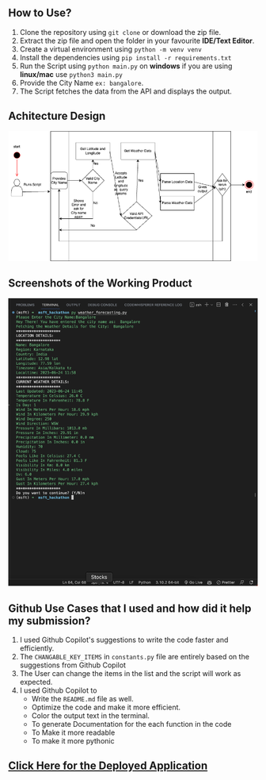## How to Use?
1. Clone the repository using `git clone` or download the zip file.
2. Extract the zip file and open the folder in your favourite **IDE/Text Editor**.
3. Create a virtual environment using `python -m venv venv`
4. Install the dependencies using `pip install -r requirements.txt`
5. Run the Script using `python main.py`  on **windows** if you are using **linux/mac** use `python3 main.py`
6. Provide the City Name `ex: bangalore`.
7. The Script fetches the data from the API and displays the output.

## Achitecture Design
![Architecture Design](architecture_diagram.png)

## Screenshots of the Working Product
![Output Image](msft_hackathon.png)

## Github Use Cases that I used and how did it help my submission?
1. I used Github Copilot's suggestions to write the code faster and efficiently.
2. The `CHANGABLE_KEY_ITEMS` in `constants.py` file are entirely based on the suggestions from Github Copilot
3. The User can change the items in the list and the script will work as expected.
4. I used Github Copilot to 
   - Write the `README.md` file as well.
   - Optimize the code and make it more efficient.
   - Color the output text in the terminal.
   - To generate Documentation for the each function in the code
   - To Make it more readable
   - To make it more pythonic

## [Click Here for the Deployed Application](https://weatherforecasting-manjunathauppu.streamlit.app/)